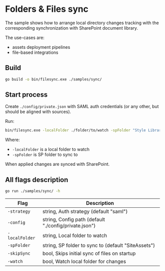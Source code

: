 # Folders & Files sync

The sample shows how to arrange local directory changes tracking with the corresponding synchronization with SharePoint document library.

The use-cases are:

- assets deployment pipelines
- file-based integrations

## Build

```bash
go build -o bin/filesync.exe ./samples/sync/
```

## Start process

Create `./config/private.json` with SAML auth credentials (or any other, but should be aligned with sources).

Run:

```bash
bin/filesync.exe -localFolder ./folder/to/watch -spFolder "Style Library"
```

Where:
- `-localFolder` is a local folder to watch
- `-spFolder` is SP folder to sync to

When applied changes are synced with SharePoint.

## All flags description

```bash
go run ./samples/sync/ -h
```

Flag | Description
-----|------------
`-strategy` | string, Auth strategy (default "saml")
`-config` | string, Config path (default "./config/private.json")
`-localFolder` | string, Local folder to watch
`-spFolder` | string, SP folder to sync to (default "SiteAssets")
`-skipSync` | bool, Skips initial sync of files on startup
`-watch` | bool, Watch local folder for changes
